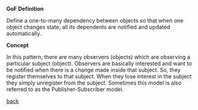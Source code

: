 **GoF Definition** 

Define a one-to-many dependency between objects so that when one object changes state,
all its dependents are notified and updated automatically.

**Concept**

In this pattern, there are many observers (objects) which are observing a particular subject (object).
Observers are basically interested and want to be notified when there is a change made inside that subject.
So, they register themselves to that subject. When they lose interest in the subject they simply unregister
from the subject. Sometimes this model is also referred to as the Publisher-Subscriber model.

[back](https://github.com/terancet/gofs)
